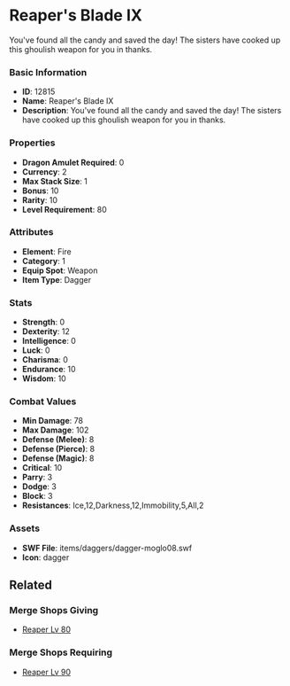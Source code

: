# Reaper's Blade IX

You've found all the candy and saved the day! The sisters have cooked up this ghoulish weapon for you in thanks.

### Basic Information

- **ID**: 12815
- **Name**: Reaper&#039;s Blade IX
- **Description**: You&#039;ve found all the candy and saved the day! The sisters have cooked up this ghoulish weapon for you in thanks.

### Properties

- **Dragon Amulet Required**: 0
- **Currency**: 2
- **Max Stack Size**: 1
- **Bonus**: 10
- **Rarity**: 10
- **Level Requirement**: 80

### Attributes

- **Element**: Fire
- **Category**: 1
- **Equip Spot**: Weapon
- **Item Type**: Dagger

### Stats

- **Strength**: 0
- **Dexterity**: 12
- **Intelligence**: 0
- **Luck**: 0
- **Charisma**: 0
- **Endurance**: 10
- **Wisdom**: 10

### Combat Values

- **Min Damage**: 78
- **Max Damage**: 102
- **Defense (Melee)**: 8
- **Defense (Pierce)**: 8
- **Defense (Magic)**: 8
- **Critical**: 10
- **Parry**: 3
- **Dodge**: 3
- **Block**: 3
- **Resistances**: Ice,12,Darkness,12,Immobility,5,All,2

### Assets

- **SWF File**: items/daggers/dagger-moglo08.swf
- **Icon**: dagger

## Related

### Merge Shops Giving

- [Reaper Lv 80](../merge-shops/220-reaper-lv-80.md)

### Merge Shops Requiring

- [Reaper Lv 90](../merge-shops/331-reaper-lv-90.md)

